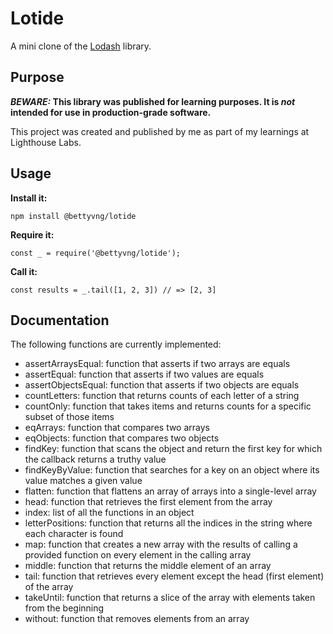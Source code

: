 # Lotide

A mini clone of the [Lodash](https://lodash.com) library.

## Purpose

**_BEWARE:_ This library was published for learning purposes. It is _not_ intended for use in production-grade software.**

This project was created and published by me as part of my learnings at Lighthouse Labs. 

## Usage

**Install it:**

`npm install @bettyvng/lotide`

**Require it:**

`const _ = require('@bettyvng/lotide');`

**Call it:**

`const results = _.tail([1, 2, 3]) // => [2, 3]`

## Documentation

The following functions are currently implemented:

* assertArraysEqual: function that asserts if two arrays are equals
* assertEqual: function that asserts if two values are equals
* assertObjectsEqual: function that asserts if two objects are equals
* countLetters: function that returns counts of each letter of a string
* countOnly: function that takes items and returns counts for a specific subset of those items
* eqArrays: function that compares two arrays
* eqObjects: function that compares two objects
* findKey: function that scans the object and return the first key for which the callback returns a truthy value
* findKeyByValue: function that searches for a key on an object where its value matches a given value
* flatten: function that flattens an array of arrays into a single-level array
* head: function that retrieves the first element from the array
* index: list of all the functions in an object
* letterPositions: function that returns all the indices in the string where each character is found
* map: function that creates a new array with the results of calling a provided function on every element in the calling array
* middle: function that returns the middle element of an array
* tail: function that retrieves every element except the head (first element) of the array
* takeUntil: function that returns a slice of the array with elements taken from the beginning
* without: function that removes elements from an array
